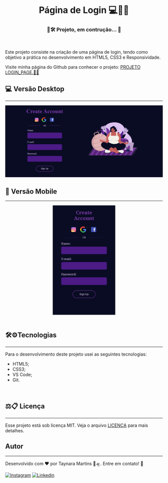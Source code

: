 <h1 align="center">Página de Login  💻📁✨</h1>

<h3 align="center">🚧🛠 Projeto, em contrução... 🚧</h3>
<br>

<p>Este projeto consiste na criação de uma página de login, tendo como objetivo a prática no desenvolvimento em HTML5, CSS3 e Responsividade.
<p>Visite minha página do Github para conhecer o projeto: <a href=" https://thaay93.github.io/login_pag">PROJETO LOGIN_PAGE.🥰🤩 </a>

<h2> 💻 Versão Desktop </h2>
<hr>
<img src="asserts/Desktop.png">

<br>

<h2> 📱  Versão Mobile</h2>
<hr>
<center>
<img src="asserts/mobile.jpeg" width="200px">
</center>
<br>

<h2> 🛠⚙️Tecnologias </h2>
<hr>
<p>Para o desenvolvimento deste projeto usei as seguintes tecnologias:</p>
<ul>
    <li>HTML5;</li>
    <li>CSS3;</li>
    <li>VS Code;</li>
    <li>Git.</li>
</ul>
<br>

<h2>⚖️📋 Licença</h2>
<hr>
<p>Esse projeto está sob licença MIT. Veja o arquivo <a href="https://github.com/thaay93/login_page/blob/main/LICENSE">LICENÇA</a> para mais detalhes.
<br>

<h2>Autor</h2>
<hr>
<p>Desenvolvido com ❤️ por Taynara Martins 🐷🛸. Entre em contato! 👋</p>

[![Instagram](https://img.shields.io/badge/Instagram-E4405F?style=for-the-badge&logo=instagram&logoColor=white)](https://www.instagram.com/paulathaah/)
[![Linkedin](https://img.shields.io/badge/LinkedIn-0077B5?style=for-the-badge&logo=linkedin&logoColor=white)](https://www.linkedin.com/in/taynara-martins-b3a61012a/)



